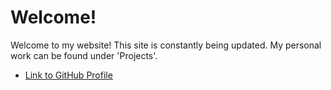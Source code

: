 # Welcome!

Welcome to my website! This site is constantly being updated. My personal work can be found under 'Projects'.

- [Link to GitHub Profile](https://github.com/kma32527)
